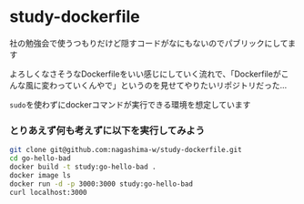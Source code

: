 # study-dockerfile

社の勉強会で使うつもりだけど隠すコードがなにもないのでパブリックにしてます

よろしくなさそうなDockerfileをいい感じにしていく流れで、「Dockerfileがこんな風に変わっていくんやで」というのを見せてやりたいリポジトリだった…

`sudo`を使わずにdockerコマンドが実行できる環境を想定しています

### とりあえず何も考えずに以下を実行してみよう

```bash
git clone git@github.com:nagashima-w/study-dockerfile.git
cd go-hello-bad
docker build -t study:go-hello-bad .
docker image ls
docker run -d -p 3000:3000 study:go-hello-bad
curl localhost:3000
```

